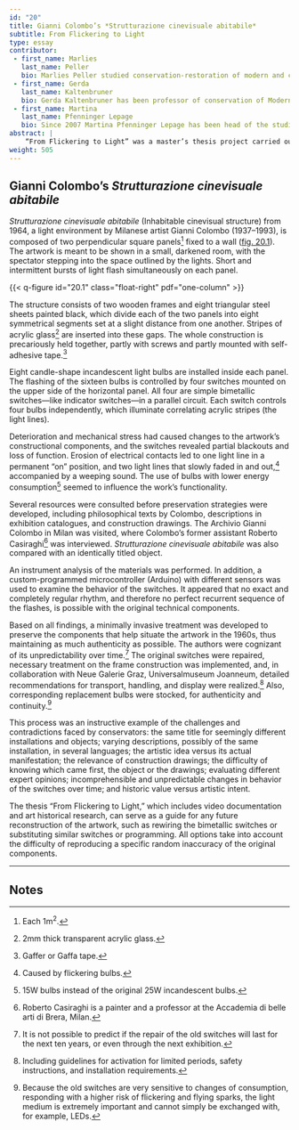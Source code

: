 ```yaml
---
id: "20"
title: Gianni Colombo’s *Strutturazione cinevisuale abitabile*
subtitle: From Flickering to Light
type: essay
contributor:
 - first_name: Marlies
   last_name: Peller
   bio: Marlies Peller studied conservation-restoration of modern and contemporary art at the Academy of Fine Arts, Vienna, graduating in 2014. She was assistant conservator at documenta 13, Kassel (2012), and research assistant (head of studio, conservation of modern and contemporary art) at the Academy of Fine Arts, Vienna (2014–16). She has also been a freelancer at Museum Moderner Kunst Stiftung Ludwig (mumok), Vienna.
 - first_name: Gerda
   last_name: Kaltenbruner
   bio: Gerda Kaltenbruner has been professor of conservation of Modern and Contemporary Art at the Academy of Fine Arts, Vienna, since 2005. She held various positions prior to that, including head of conservation at the Kunstmuseum Bonn and conservator at the office for the Preservation of Historical Monuments, North Rhine-Westphalia. She received her MA in Conservation at the Academy of Fine Arts, Vienna.
 - first_name: Martina
   last_name: Pfenninger Lepage
   bio: Since 2007 Martina Pfenninger Lepage has been head of the studio for Conservation of Modern and Contemporary Art at the Academy of Fine Arts, Vienna. She holds a diploma in conservation-restoration of modern materials and media from the University of Applied Sciences in Bern.
abstract: |
    “From Flickering to Light” was a master’s thesis project carried out in 2014 at the Institut für Konservierung und Restaurierung, Akademie der Bildenden Künste, Vienna. It was based on *Strutturazione cinevisuale abitabile* (1964), a light-kinetic artwork by Milanese artist Gianni Colombo (1937–1993), now in the collection of Austria’s Neue Galerie Graz, Universalmuseum Joanneum. Malfunctioning technical components restricted exhibition of the artwork. Based on in-depth research into the artist’s conception, the history of the object, and its technology, preservation strategies were developed that focused on the installation’s electrical and technical issues.
weight: 505
---
```


## Gianni Colombo’s *Strutturazione cinevisuale abitabile*

*Strutturazione cinevisuale abitabile* (Inhabitable cinevisual structure) from 1964, a light environment by Milanese artist Gianni Colombo (1937–1993), is composed of two perpendicular square panels[^1] fixed to a wall ([fig. 20.1](#20.1)). The artwork is meant to be shown in a small, darkened room, with the spectator stepping into the space outlined by the lights. Short and intermittent bursts of light flash simultaneously on each panel.

{{< q-figure id="20.1" class="float-right" pdf="one-column" >}}

The structure consists of two wooden frames and eight triangular steel sheets painted black, which divide each of the two panels into eight symmetrical segments set at a slight distance from one another. Stripes of acrylic glass[^2] are inserted into these gaps. The whole construction is precariously held together, partly with screws and partly mounted with self-adhesive tape.[^3]

Eight candle-shape incandescent light bulbs are installed inside each panel. The flashing of the sixteen bulbs is controlled by four switches mounted on the upper side of the horizontal panel. All four are simple bimetallic switches—like indicator switches—in a parallel circuit. Each switch controls four bulbs independently, which illuminate correlating acrylic stripes (the light lines).

Deterioration and mechanical stress had caused changes to the artwork’s constructional components, and the switches revealed partial blackouts and loss of function. Erosion of electrical contacts led to one light line in a permanent “on” position, and two light lines that slowly faded in and out,[^4] accompanied by a weeping sound. The use of bulbs with lower energy consumption[^5] seemed to influence the work’s functionality.

Several resources were consulted before preservation strategies were developed, including philosophical texts by Colombo, descriptions in exhibition catalogues, and construction drawings. The Archivio Gianni Colombo in Milan was visited, where Colombo’s former assistant Roberto Casiraghi[^6] was interviewed. *Strutturazione cinevisuale abitabile* was also compared with an identically titled object.

An instrument analysis of the materials was performed. In addition, a custom-programmed microcontroller (Arduino) with different sensors was used to examine the behavior of the switches. It appeared that no exact and completely regular rhythm, and therefore no perfect recurrent sequence of the flashes, is possible with the original technical components.

Based on all findings, a minimally invasive treatment was developed to preserve the components that help situate the artwork in the 1960s, thus maintaining as much authenticity as possible. The authors were cognizant of its unpredictability over time.[^7] The original switches were repaired, necessary treatment on the frame construction was implemented, and, in collaboration with Neue Galerie Graz, Universalmuseum Joanneum, detailed recommendations for transport, handling, and display were realized.[^8] Also, corresponding replacement bulbs were stocked, for authenticity and continuity.[^9]

This process was an instructive example of the challenges and contradictions faced by conservators: the same title for seemingly different installations and objects; varying descriptions, possibly of the same installation, in several languages; the artistic idea versus its actual manifestation; the relevance of construction drawings; the difficulty of knowing which came first, the object or the drawings; evaluating different expert opinions; incomprehensible and unpredictable changes in behavior of the switches over time; and historic value versus artistic intent.

The thesis “From Flickering to Light,” which includes video documentation and art historical research, can serve as a guide for any future reconstruction of the artwork, such as rewiring the bimetallic switches or substituting similar switches or programming. All options take into account the difficulty of reproducing a specific random inaccuracy of the original components.

---

## Notes

[^1]: Each 1m<sup>2</sup>.

[^2]: 2mm thick transparent acrylic glass.

[^3]: Gaffer or Gaffa tape.

[^4]: Caused by flickering bulbs.

[^5]: 15W bulbs instead of the original 25W incandescent bulbs.

[^6]: Roberto Casiraghi is a painter and a professor at the Accademia di belle arti di Brera, Milan.

[^7]: It is not possible to predict if the repair of the old switches will last for the next ten years, or even through the next exhibition.

[^8]: Including guidelines for activation for limited periods, safety instructions, and installation requirements.

[^9]: Because the old switches are very sensitive to changes of consumption, responding with a higher risk of flickering and flying sparks, the light medium is extremely important and cannot simply be exchanged with, for example, LEDs.
